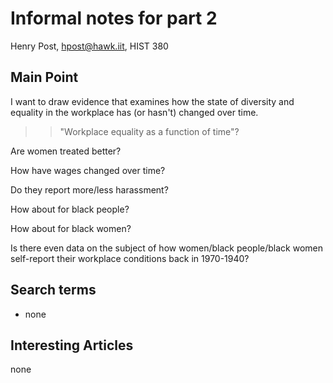 # Informal notes for part 2

Henry Post, hpost@hawk.iit, HIST 380

## Main Point

I want to draw evidence that examines how the state of diversity and equality in the workplace has (or hasn't) changed over time.

>> "Workplace equality as a function of time"?

Are women treated better?

How have wages changed over time?

Do they report more/less harassment?

How about for black people?

How about for black women?

Is there even data on the subject of how women/black people/black women self-report their workplace conditions back in 1970-1940?

## Search terms

- none

## Interesting Articles

none
